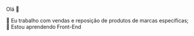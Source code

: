 Olá 👋



 🔭 Eu trabalho com vendas e reposição de produtos de marcas especificas;
🌱 Estou aprendendo Front-End
